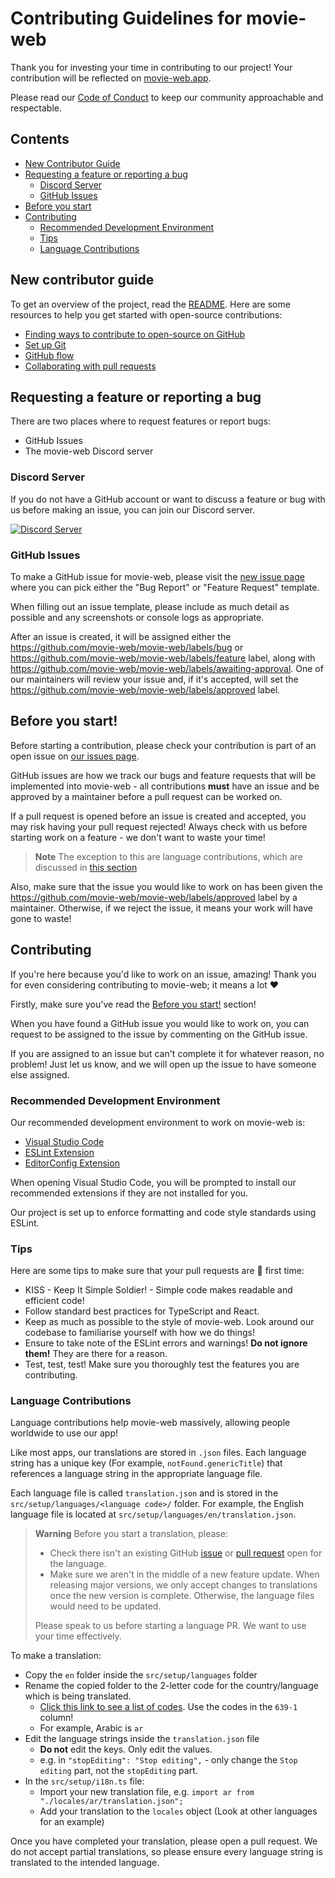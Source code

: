 # Contributing Guidelines for movie-web

Thank you for investing your time in contributing to our project! Your contribution will be reflected on [movie-web.app](https://movie-web.app).

Please read our [Code of Conduct](./CODE_OF_CONDUCT.md) to keep our community approachable and respectable.

## Contents
 - [New Contributor Guide](#new-contributor-guide)
 - [Requesting a feature or reporting a bug](#requesting-a-feature-or-reporting-a-bug)
   - [Discord Server](#discord-server)
   - [GitHub Issues](#github-issues)
 - [Before you start](#before-you-start)
 - [Contributing](#before-you-start)
   - [Recommended Development Environment](#recommended-development-environment)
   - [Tips](#tips)
   - [Language Contributions](#language-contributions)

## New contributor guide

To get an overview of the project, read the [README](README.md). Here are some resources to help you get started with open-source contributions:

- [Finding ways to contribute to open-source on GitHub](https://docs.github.com/en/get-started/exploring-projects-on-github/finding-ways-to-contribute-to-open-source-on-github)
- [Set up Git](https://docs.github.com/en/get-started/quickstart/set-up-git)
- [GitHub flow](https://docs.github.com/en/get-started/quickstart/github-flow)
- [Collaborating with pull requests](https://docs.github.com/en/github/collaborating-with-pull-requests)


## Requesting a feature or reporting a bug
There are two places where to request features or report bugs:
 - GitHub Issues
 - The movie-web Discord server

### Discord Server
If you do not have a GitHub account or want to discuss a feature or bug with us before making an issue, you can join our Discord server.

<a href="https://discord.movie-web.app"><img src="https://discord.com/api/guilds/871713465100816424/widget.png?style=banner2" alt="Discord Server"></a>

### GitHub Issues
To make a GitHub issue for movie-web, please visit the [new issue page](https://github.com/movie-web/movie-web/issues/new/choose) where you can pick either the "Bug Report" or "Feature Request" template.

When filling out an issue template, please include as much detail as possible and any screenshots or console logs as appropriate.

After an issue is created, it will be assigned either the https://github.com/movie-web/movie-web/labels/bug or https://github.com/movie-web/movie-web/labels/feature label, along with https://github.com/movie-web/movie-web/labels/awaiting-approval. One of our maintainers will review your issue and, if it's accepted, will set the https://github.com/movie-web/movie-web/labels/approved label.

## Before you start!
Before starting a contribution, please check your contribution is part of an open issue on [our issues page](https://github.com/movie-web/movie-web/issues). 

GitHub issues are how we track our bugs and feature requests that will be implemented into movie-web - all contributions **must** have an issue and be approved by a maintainer before a pull request can be worked on.

If a pull request is opened before an issue is created and accepted, you may risk having your pull request rejected! Always check with us before starting work on a feature - we don't want to waste your time!

> **Note**
> The exception to this are language contributions, which are discussed in [this section](#language-contributions)

Also, make sure that the issue you would like to work on has been given the https://github.com/movie-web/movie-web/labels/approved label by a maintainer. Otherwise, if we reject the issue, it means your work will have gone to waste!

## Contributing
If you're here because you'd like to work on an issue, amazing! Thank you for even considering contributing to movie-web; it means a lot :heart:

Firstly, make sure you've read the [Before you start!](#before-you-start) section!

When you have found a GitHub issue you would like to work on, you can request to be assigned to the issue by commenting on the GitHub issue.

If you are assigned to an issue but can't complete it for whatever reason, no problem! Just let us know, and we will open up the issue to have someone else assigned.

### Recommended Development Environment
Our recommended development environment to work on movie-web is:
- [Visual Studio Code](https://code.visualstudio.com/)
- [ESLint Extension](https://marketplace.visualstudio.com/items?itemName=dbaeumer.vscode-eslint)
- [EditorConfig Extension](https://marketplace.visualstudio.com/items?itemName=EditorConfig.EditorConfig)

When opening Visual Studio Code, you will be prompted to install our recommended extensions if they are not installed for you.

Our project is set up to enforce formatting and code style standards using ESLint. 

### Tips
Here are some tips to make sure that your pull requests are :pinched_fingers: first time:

- KISS - Keep It Simple Soldier! - Simple code makes readable and efficient code!
- Follow standard best practices for TypeScript and React.
- Keep as much as possible to the style of movie-web. Look around our codebase to familiarise yourself with how we do things!
- Ensure to take note of the ESLint errors and warnings! **Do not ignore them!** They are there for a reason.
- Test, test, test! Make sure you thoroughly test the features you are contributing.

### Language Contributions
Language contributions help movie-web massively, allowing people worldwide to use our app!

Like most apps, our translations are stored in `.json` files. Each language string has a unique key (For example, `notFound.genericTitle`) that references a language string in the appropriate language file.

Each language file is called `translation.json` and is stored in the `src/setup/languages/<language code>/` folder. For example, the English language file is located at `src/setup/languages/en/translation.json`.

> **Warning**
> Before you start a translation, please:
> - Check there isn't an existing GitHub [issue](https://github.com/movie-web/movie-web/issues) or [pull request](https://github.com/movie-web/movie-web/pulls) open for the language.
> - Make sure we aren't in the middle of a new feature update. When releasing major versions, we only accept changes to translations once the new version is complete. Otherwise, the language files would need to be updated.
>
> Please speak to us before starting a language PR. We want to use your time effectively.

To make a translation:
 - Copy the `en` folder inside the `src/setup/languages` folder
 - Rename the copied folder to the 2-letter code for the country/language which is being translated.
   - [Click this link to see a list of codes](https://en.wikipedia.org/wiki/List_of_ISO_639-1_codes). Use the codes in the `639-1` column!
   - For example, Arabic is `ar` 
 - Edit the language strings inside the `translation.json` file
   - **Do not** edit the keys. Only edit the values.
   - e.g. in `"stopEditing": "Stop editing",` - only change the `Stop editing` part, not the `stopEditing` part.
 - In the `src/setup/i18n.ts` file:
   - Import your new translation file, e.g. `import ar from "./locales/ar/translation.json";`
   - Add your translation to the `locales` object (Look at other languages for an example)

Once you have completed your translation, please open a pull request. We do not accept partial translations, so please ensure every language string is translated to the intended language.
